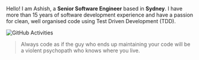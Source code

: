 Hello! I am Ashish, a **Senior Software Engineer** based in **Sydney**. I have more than 15 years of software development experience and have a passion for clean, well organised code using Test Driven Development (TDD).

![GitHub Activities](https://github-readme-stats.vercel.app/api?username=ashishupadhayay&hide_border=true&count_private=true&bg_color=def2f1&hide_title=true&title_color=3aafa9&show_icons=true&icon_color=17252a&text_color=17252a&border_radius=0&hide=prs,contribs&include_all_commits=true "GitHub Activities")

> Always code as if the guy who ends up maintaining your code will be a violent psychopath who knows where you live.